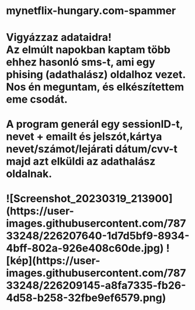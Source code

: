 # mynetflix-hungary.com-spammer
<h1>Vigyázzaz adataidra!<br>
Az elmúlt napokban kaptam több ehhez hasonló sms-t, ami egy phising (adathalász) oldalhoz vezet. Nos én meguntam, és elkészítettem eme csodát.
<br><br>A program generál egy sessionID-t, nevet + emailt és jelszót,kártya nevet/számot/lejárati dátum/cvv-t majd azt elküldi az adathalász oldalnak. <br><br>
![Screenshot_20230319_213900](https://user-images.githubusercontent.com/78733248/226207640-1d7d5bf9-8934-4bff-802a-926e408c60de.jpg)
![kép](https://user-images.githubusercontent.com/78733248/226209145-a8fa7335-fb26-4d58-b258-32fbe9ef6579.png)
